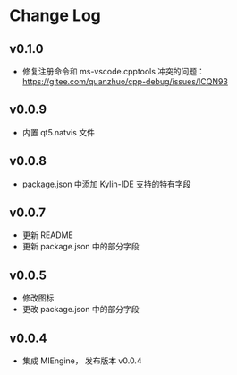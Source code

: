 # Change Log

## v0.1.0

- 修复注册命令和 ms-vscode.cpptools 冲突的问题：https://gitee.com/quanzhuo/cpp-debug/issues/ICQN93

## v0.0.9

- 内置 qt5.natvis 文件

## v0.0.8
- package.json 中添加 Kylin-IDE 支持的特有字段

## v0.0.7

- 更新 README
- 更新 package.json 中的部分字段

## v0.0.5

- 修改图标
- 更改 package.json 中的部分字段

## v0.0.4

- 集成 MIEngine， 发布版本 v0.0.4
